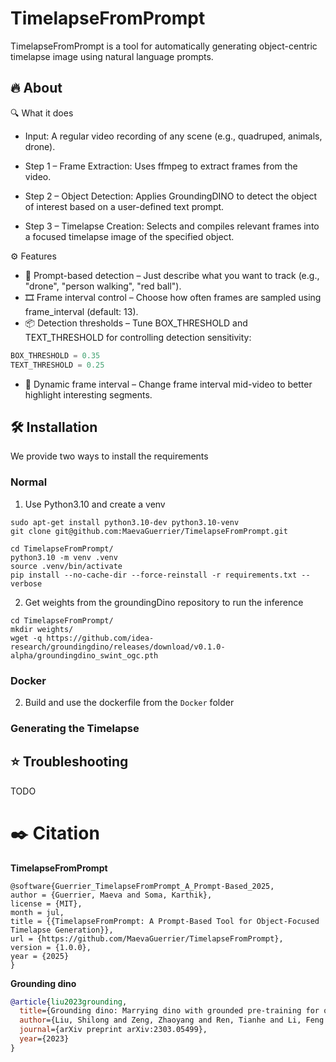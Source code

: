 # TimelapseFromPrompt
TimelapseFromPrompt is a tool for automatically generating object-centric timelapse image using natural language prompts.

## 🔥 About

🔍 What it does

- Input: A regular video recording of any scene (e.g., quadruped, animals, drone).

- Step 1 – Frame Extraction: Uses ffmpeg to extract frames from the video.
- Step 2 – Object Detection: Applies GroundingDINO to detect the object of interest based on a user-defined text prompt.
- Step 3 – Timelapse Creation: Selects and compiles relevant frames into a focused timelapse image of the specified object.

⚙️ Features

- 💬 Prompt-based detection – Just describe what you want to track (e.g., "drone", "person walking", "red ball").
- 🎞️ Frame interval control – Choose how often frames are sampled using frame_interval (default: 13).
- 📦 Detection thresholds – Tune BOX_THRESHOLD and TEXT_THRESHOLD for controlling detection sensitivity:

```python
BOX_THRESHOLD = 0.35
TEXT_THRESHOLD = 0.25
```
- 🔁 Dynamic frame interval – Change frame interval mid-video to better highlight interesting segments.

## 🛠️ Installation 

We provide two ways to install the requirements
### Normal
1. Use Python3.10 and create a venv 
```
sudo apt-get install python3.10-dev python3.10-venv
git clone git@github.com:MaevaGuerrier/TimelapseFromPrompt.git

cd TimelapseFromPrompt/
python3.10 -m venv .venv 
source .venv/bin/activate
pip install --no-cache-dir --force-reinstall -r requirements.txt --verbose
```

2. Get weights from the groundingDino repository to run the inference 

```
cd TimelapseFromPrompt/
mkdir weights/
wget -q https://github.com/idea-research/groundingdino/releases/download/v0.1.0-alpha/groundingdino_swint_ogc.pth
```


### Docker

2. Build and use the dockerfile from the `Docker` folder


### Generating the Timelapse





## ⭐ Troubleshooting

TODO

# ✒️ Citation

**TimelapseFromPrompt**

```BibText
@software{Guerrier_TimelapseFromPrompt_A_Prompt-Based_2025,
author = {Guerrier, Maeva and Soma, Karthik},
license = {MIT},
month = jul,
title = {{TimelapseFromPrompt: A Prompt-Based Tool for Object-Focused Timelapse Generation}},
url = {https://github.com/MaevaGuerrier/TimelapseFromPrompt},
version = {1.0.0},
year = {2025}
}
```

**Grounding dino**

```BibTeX
@article{liu2023grounding,
  title={Grounding dino: Marrying dino with grounded pre-training for open-set object detection},
  author={Liu, Shilong and Zeng, Zhaoyang and Ren, Tianhe and Li, Feng and Zhang, Hao and Yang, Jie and Li, Chunyuan and Yang, Jianwei and Su, Hang and Zhu, Jun and others},
  journal={arXiv preprint arXiv:2303.05499},
  year={2023}
}
```


